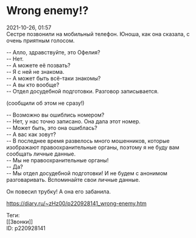Wrong enemy!?
==============

   
 2021-10-26, 01:57   
  Сестре позвонили на мобильный телефон. Юноша, как она сказала, с очень приятным голосом.   
   
 -- Алло, здравствуйте, это Офелия?   
 -- Нет.   
 -- А можете её позвать?   
 -- Я с ней не знакома.   
 -- А может быть всё-таки знакомы?   
 -- А вы кто вообще?   
 -- Отдел досудебной подготовки. Разговор записывается.   
   
 (сообщили об этом не сразу!)   
   
 -- Возможно вы ошиблись номером?   
 -- Нет, у нас точно записано. Она дала этот номер.   
 -- Может быть, это она ошиблась?   
 -- А вас как зовут?   
 -- В последнее время развелось много мошенников, которые изображают правоохранительные органы, поэтому я не буду вам сообщать личные данные.   
 -- Мы не правоохранительные органы!   
 -- Да?   
 -- Мы отдел досудебной подготовки! И не будем с анонимом разговаривать. Вспоминайте свои личные данные.   
   
 Он повесил трубку! А она его забанила.   
    
 <https://diary.ru/~zHz00/p220928141_wrong-enemy.htm>   
   
 Теги:   
 [[Звонки]]   
 ID: p220928141